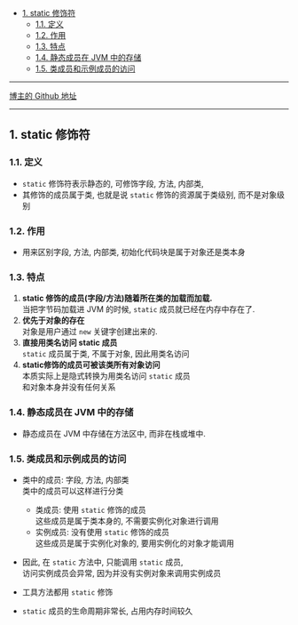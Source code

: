 <!-- TOC -->

- [1. static 修饰符](#1-static-修饰符)
  - [1.1. 定义](#11-定义)
  - [1.2. 作用](#12-作用)
  - [1.3. 特点](#13-特点)
  - [1.4. 静态成员在 JVM 中的存储](#14-静态成员在-jvm-中的存储)
  - [1.5. 类成员和示例成员的访问](#15-类成员和示例成员的访问)

<!-- /TOC -->

****
[博主的 Github 地址](https://github.com/leon9dragon)
****

## 1. static 修饰符

### 1.1. 定义
- `static` 修饰符表示静态的, 可修饰字段, 方法, 内部类,  
- 其修饰的成员属于类, 也就是说 `static` 修饰的资源属于类级别, 而不是对象级别

### 1.2. 作用
- 用来区别字段, 方法, 内部类, 初始化代码块是属于对象还是类本身

### 1.3. 特点
1. **static 修饰的成员(字段/方法)随着所在类的加载而加载.**   
   当把字节码加载进 JVM 的时候, `static` 成员就已经在内存中存在了.   
2. **优先于对象的存在**    
   对象是用户通过 `new` 关键字创建出来的.   
3. **直接用类名访问 static 成员**   
   `static` 成员属于类, 不属于对象, 因此用类名访问
4. **static修饰的成员可被该类所有对象访问**   
   本质实际上是隐式转换为用类名访问 `static` 成员  
   和对象本身并没有任何关系

### 1.4. 静态成员在 JVM 中的存储
- 静态成员在 JVM 中存储在方法区中, 而非在栈或堆中.

### 1.5. 类成员和示例成员的访问
- 类中的成员: 字段, 方法, 内部类     
  类中的成员可以这样进行分类    
  - 类成员: 使用 `static` 修饰的成员  
    这些成员是属于类本身的, 不需要实例化对象进行调用
  - 实例成员: 没有使用 `static` 修饰的成员  
    这些成员是属于实例化对象的, 要用实例化的对象才能调用

- 因此, 在 `static` 方法中, 只能调用 `static` 成员,  
  访问实例成员会异常, 因为并没有实例对象来调用实例成员

- 工具方法都用 `static` 修饰
- `static` 成员的生命周期非常长, 占用内存时间较久